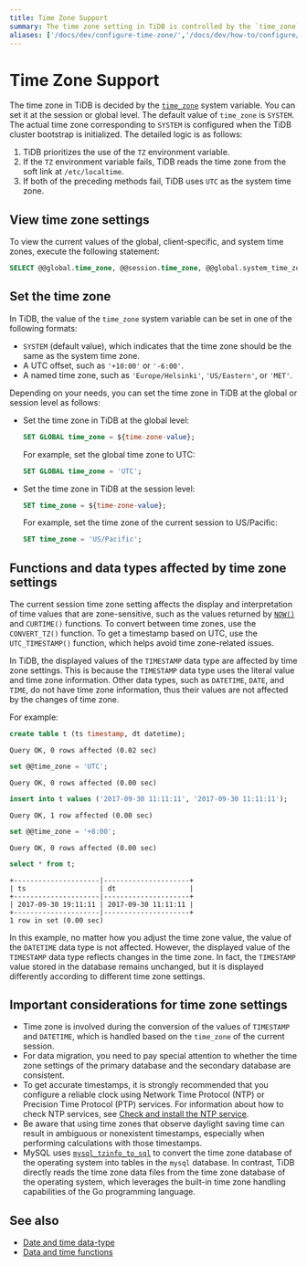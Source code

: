 ```yaml
---
title: Time Zone Support
summary: The time zone setting in TiDB is controlled by the `time_zone` system variable, which can be set at the session or global level. The displayed values of the `TIMESTAMP` data type are affected by the time zone setting, while the `DATETIME`, `DATE`, and `TIME` data types are not affected. For data migration, you need to pay special attention to whether the time zone settings of the primary database and the secondary database are consistent.
aliases: ['/docs/dev/configure-time-zone/','/docs/dev/how-to/configure/time-zone/']
---
```


# Time Zone Support

The time zone in TiDB is decided by the [`time_zone`](/system-variables.md#time_zone) system variable. You can set it at the session or global level. The default value of `time_zone` is `SYSTEM`. The actual time zone corresponding to `SYSTEM` is configured when the TiDB cluster bootstrap is initialized. The detailed logic is as follows:

1. TiDB prioritizes the use of the `TZ` environment variable.
2. If the `TZ` environment variable fails, TiDB reads the time zone from the soft link at `/etc/localtime`.
3. If both of the preceding methods fail, TiDB uses `UTC` as the system time zone.

## View time zone settings

To view the current values of the global, client-specific, and system time zones, execute the following statement:

```sql
SELECT @@global.time_zone, @@session.time_zone, @@global.system_time_zone;
```

## Set the time zone

In TiDB, the value of the `time_zone` system variable can be set in one of the following formats:

- `SYSTEM` (default value), which indicates that the time zone should be the same as the system time zone.
- A UTC offset, such as `'+10:00'` or `'-6:00'`.
- A named time zone, such as `'Europe/Helsinki'`, `'US/Eastern'`, or `'MET'`.

Depending on your needs, you can set the time zone in TiDB at the global or session level as follows:

- Set the time zone in TiDB at the global level:

    ```sql
    SET GLOBAL time_zone = ${time-zone-value};
    ```

    For example, set the global time zone to UTC:

    ```sql
    SET GLOBAL time_zone = 'UTC';
    ```

- Set the time zone in TiDB at the session level:

    ```sql
    SET time_zone = ${time-zone-value};
    ```

    For example, set the time zone of the current session to US/Pacific:

    ```sql
    SET time_zone = 'US/Pacific';
    ```

## Functions and data types affected by time zone settings

The current session time zone setting affects the display and interpretation of time values that are zone-sensitive, such as the values returned by [`NOW()`](/functions-and-operators/date-and-time-functions.md) and `CURTIME()` functions. To convert between time zones, use the `CONVERT_TZ()` function. To get a timestamp based on UTC, use the `UTC_TIMESTAMP()` function, which helps avoid time zone-related issues.

In TiDB, the displayed values of the `TIMESTAMP` data type are affected by time zone settings. This is because the `TIMESTAMP` data type uses the literal value and time zone information. Other data types, such as `DATETIME`, `DATE`, and `TIME`, do not have time zone information, thus their values are not affected by the changes of time zone.

For example:

```sql
create table t (ts timestamp, dt datetime);
```

```
Query OK, 0 rows affected (0.02 sec)
```

```sql
set @@time_zone = 'UTC';
```

```
Query OK, 0 rows affected (0.00 sec)
```

```sql
insert into t values ('2017-09-30 11:11:11', '2017-09-30 11:11:11');
```

```
Query OK, 1 row affected (0.00 sec)
```

```sql
set @@time_zone = '+8:00';
```

```
Query OK, 0 rows affected (0.00 sec)
```

```sql
select * from t;
```

```
+---------------------|---------------------+
| ts                  | dt                  |
+---------------------|---------------------+
| 2017-09-30 19:11:11 | 2017-09-30 11:11:11 |
+---------------------|---------------------+
1 row in set (0.00 sec)
```

In this example, no matter how you adjust the time zone value, the value of the `DATETIME` data type is not affected. However, the displayed value of the `TIMESTAMP` data type reflects changes in the time zone. In fact, the `TIMESTAMP` value stored in the database remains unchanged, but it is displayed differently according to different time zone settings.

## Important considerations for time zone settings

- Time zone is involved during the conversion of the values of `TIMESTAMP` and `DATETIME`, which is handled based on the `time_zone` of the current session.
- For data migration, you need to pay special attention to whether the time zone settings of the primary database and the secondary database are consistent.
- To get accurate timestamps, it is strongly recommended that you configure a reliable clock using Network Time Protocol (NTP) or Precision Time Protocol (PTP) services. For information about how to check NTP services, see [Check and install the NTP service](/check-before-deployment.md#check-and-install-the-ntp-service).
- Be aware that using time zones that observe daylight saving time can result in ambiguous or nonexistent timestamps, especially when performing calculations with those timestamps.
- MySQL uses [`mysql_tzinfo_to_sql`](https://dev.mysql.com/doc/refman/8.4/en/mysql-tzinfo-to-sql.html) to convert the time zone database of the operating system into tables in the `mysql` database. In contrast, TiDB directly reads the time zone data files from the time zone database of the operating system, which leverages the built-in time zone handling capabilities of the Go programming language.

## See also

- [Date and time data-type](/data-type-date-and-time.md)
- [Data and time functions](/functions-and-operators/date-and-time-functions.md)
